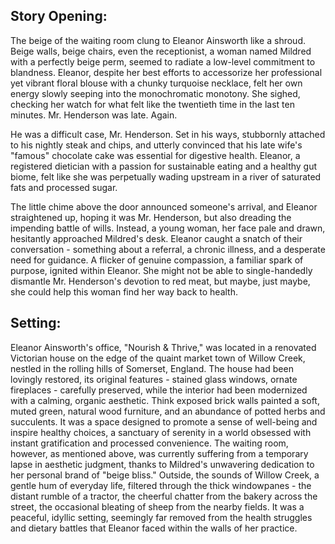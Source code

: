 ## Story Opening:

The beige of the waiting room clung to Eleanor Ainsworth like a shroud. Beige walls, beige chairs, even the receptionist, a woman named Mildred with a perfectly beige perm, seemed to radiate a low-level commitment to blandness. Eleanor, despite her best efforts to accessorize her professional yet vibrant floral blouse with a chunky turquoise necklace, felt her own energy slowly seeping into the monochromatic monotony. She sighed, checking her watch for what felt like the twentieth time in the last ten minutes. Mr. Henderson was late. Again.

He was a difficult case, Mr. Henderson. Set in his ways, stubbornly attached to his nightly steak and chips, and utterly convinced that his late wife's "famous" chocolate cake was essential for digestive health. Eleanor, a registered dietician with a passion for sustainable eating and a healthy gut biome, felt like she was perpetually wading upstream in a river of saturated fats and processed sugar.

The little chime above the door announced someone's arrival, and Eleanor straightened up, hoping it was Mr. Henderson, but also dreading the impending battle of wills. Instead, a young woman, her face pale and drawn, hesitantly approached Mildred's desk. Eleanor caught a snatch of their conversation - something about a referral, a chronic illness, and a desperate need for guidance. A flicker of genuine compassion, a familiar spark of purpose, ignited within Eleanor. She might not be able to single-handedly dismantle Mr. Henderson's devotion to red meat, but maybe, just maybe, she could help this woman find her way back to health.

## Setting:

Eleanor Ainsworth's office, "Nourish & Thrive," was located in a renovated Victorian house on the edge of the quaint market town of Willow Creek, nestled in the rolling hills of Somerset, England. The house had been lovingly restored, its original features - stained glass windows, ornate fireplaces - carefully preserved, while the interior had been modernized with a calming, organic aesthetic. Think exposed brick walls painted a soft, muted green, natural wood furniture, and an abundance of potted herbs and succulents. It was a space designed to promote a sense of well-being and inspire healthy choices, a sanctuary of serenity in a world obsessed with instant gratification and processed convenience. The waiting room, however, as mentioned above, was currently suffering from a temporary lapse in aesthetic judgment, thanks to Mildred's unwavering dedication to her personal brand of "beige bliss." Outside, the sounds of Willow Creek, a gentle hum of everyday life, filtered through the thick windowpanes - the distant rumble of a tractor, the cheerful chatter from the bakery across the street, the occasional bleating of sheep from the nearby fields. It was a peaceful, idyllic setting, seemingly far removed from the health struggles and dietary battles that Eleanor faced within the walls of her practice.
